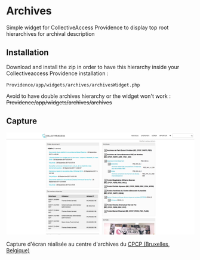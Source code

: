 # Archives
Simple widget for CollectiveAccess Providence to display top root hierarchives for archival description

## Installation

Download and install the zip in order to have this hierarchy inside your Collectiveaccess Providence installation :

```
Providence/app/widgets/archives/archivesWidget.php
```
Avoid to have double archives hierarchy or the widget won't work : ~~Providence/app/widgets/archives/archives~~

## Capture

![Screen capture](https://raw.githubusercontent.com/ideesculture/archives/7d4b698fe5fc82d5897c9c794bdfc4a6299bbe85/documentation/widget-archives.png)

Capture d'écran réalisée au centre d'archives du [CPCP (Bruxelles, Belgique)](http://www.cpcp.be/nos-metiers/centre-archives-documentation)
